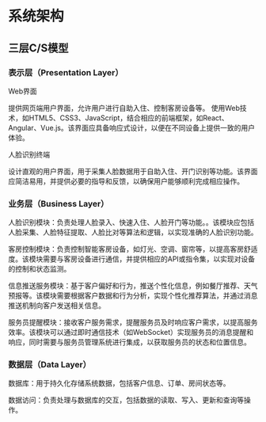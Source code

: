 # 系统架构

## 三层C/S模型

### 表示层（Presentation Layer）
Web界面

提供网页端用户界面，允许用户进行自助入住、控制客房设备等。
使用Web技术，如HTML5、CSS3、JavaScript，结合相应的前端框架，如React、Angular、Vue.js。该界面应具备响应式设计，以便在不同设备上提供一致的用户体验。

人脸识别终端

设计直观的用户界面，用于采集人脸数据用于自助入住、开门识别等功能。该界面应简洁易用，并提供必要的指导和反馈，以确保用户能够顺利完成相应操作。
### 业务层（Business Layer）
人脸识别模块：负责处理人脸录入、快速入住、人脸开门等功能。。该模块应包括人脸采集、人脸特征提取、人脸比对等算法和逻辑，以实现准确的人脸识别功能。

客房控制模块：负责控制智能客房设备，如灯光、空调、窗帘等，以提高客房舒适度。该模块需要与客房设备进行通信，并提供相应的API或指令集，以实现对设备的控制和状态监测。

信息推送服务模块：基于客户偏好和行为，推送个性化信息，例如餐厅推荐、天气预报等。该模块需要根据客户数据和行为分析，实现个性化推荐算法，并通过消息推送机制向客户发送相关信息。

服务员提醒模块：接收客户服务需求，提醒服务员及时响应客户需求，以提高服务效率。该模块可以通过即时通信技术（如WebSocket）实现服务员的消息提醒和响应，同时需要与服务员管理系统进行集成，以获取服务员的状态和位置信息。
### 数据层（Data Layer）
数据库：用于持久化存储系统数据，包括客户信息、订单、房间状态等。

数据访问：负责处理与数据库的交互，包括数据的读取、写入、更新和查询等操作。
